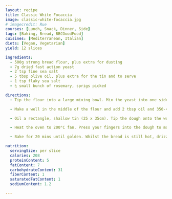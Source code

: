 ```yaml
---
layout: recipe
title: Classic White Focaccia
image: classic-white-focaccia.jpg
# imagecredit: Rue
courses: [Lunch, Snack, Dinner, Side]
tags: [Baking, Bread, BBCGoodFood]
cuisines: [Mediterranean, Italian]
diets: [Vegan, Vegetarian]
yield: 12 slices

ingredients:
  - 500g strong bread flour, plus extra for dusting
  - 7g dried fast action yeast
  - 2 tsp fine sea salt
  - 5 tbsp olive oil, plus extra for the tin and to serve
  - 1 tsp flaky sea salt
  - ¼ small bunch of rosemary, sprigs picked

directions:
  - Tip the flour into a large mixing bowl. Mix the yeast into one side of the flour, and the fine salt into the other side. Then mix everything together, this initial separation prevents the salt from killing the yeast.

  - Make a well in the middle of the flour and add 2 tbsp oil and 350-400ml lukewarm water, adding it gradually until you have a slightly sticky dough (you may not need all the water). Sprinkle the work surface with flour and tip the dough onto it, scraping around the sides of the bowl. Kneed for 5-10 mins until your dough is soft and less sticky. Put the dough into a clean bowl, cover with a tea towel and leave to prove for 1 hr until doubled in size.

  - Oil a rectangle, shallow tin (25 x 35cm). Tip the dough onto the work surface, then stretch it to fill the tin. Cover with a tea towel and leave to prove for another 35-45 mins.

  - Heat the oven to 200°C fan. Press your fingers into the dough to make dimples. Mix together 1½ tbsp olive oil, 1 tbsp water and the flaky salt and drizzle over the bread. Push sprigs of rosemary into the dimples in the dough.

  - Bake for 20 mins until golden. Whilst the bread is still hot, drizzle over 1-2 tbsp olive oil. Cut into squares and serve warm or cold with extra olive oil, if you like.

nutrition:
  servingSize: per slice
  calories: 208
  proteinContent: 5
  fatContent: 7
  carbohydrateContent: 31
  fiberContent: 1
  saturatedFatContent: 1
  sodiumContent: 1.2

---
```

